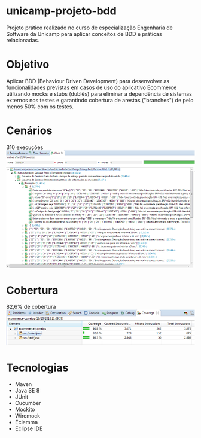 # unicamp-projeto-bdd
Projeto prático realizado no curso de especialização Engenharia de Software da Unicamp para aplicar conceitos de BDD e práticas relacionadas.

# Objetivo
Aplicar BDD (Behaviour Driven Development) para desenvolver as funcionalidades previstas em casos
de uso do aplicativo Ecommerce utilizando mocks e stubs (dublês) para eliminar a dependência de
sistemas externos nos testes e garantindo cobertura de arestas ("branches") de pelo menos 50% com
os testes.

# Cenários 
310 execuções
![alt text](https://raw.githubusercontent.com/gbrandao07/unicamp-projeto-bdd/master/testes.png)

# Cobertura
82,6% de cobertura
![alt text](https://raw.githubusercontent.com/gbrandao07/unicamp-projeto-bdd/master/cobertura.png)

# Tecnologias
- Maven
- Java SE 8
- JUnit
- Cucumber
- Mockito
- Wiremock
- Eclemma
- Eclipse IDE

